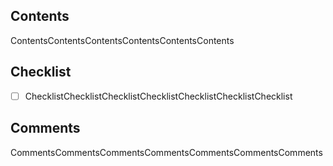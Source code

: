 ## Contents
ContentsContentsContentsContentsContentsContents

## Checklist
- [ ] ChecklistChecklistChecklistChecklistChecklistChecklistChecklist

## Comments
CommentsCommentsCommentsCommentsCommentsCommentsComments

